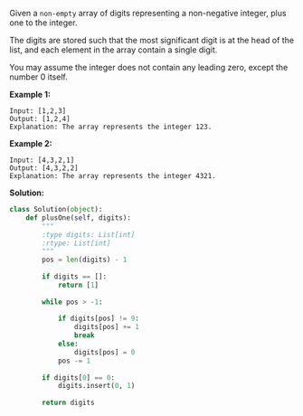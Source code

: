 Given a `non-empty` array of digits representing a non-negative integer, plus one to the integer.

The digits are stored such that the most significant digit is at the head of the list, and each element in the array contain a single digit.

You may assume the integer does not contain any leading zero, except the number 0 itself.

**Example 1:**
```
Input: [1,2,3]
Output: [1,2,4]
Explanation: The array represents the integer 123.
```
**Example 2:**
```
Input: [4,3,2,1]
Output: [4,3,2,2]
Explanation: The array represents the integer 4321.
```
**Solution:**
```python
class Solution(object):
    def plusOne(self, digits):
        """
        :type digits: List[int]
        :rtype: List[int]
        """
        pos = len(digits) - 1
        
        if digits == []:
            return [1]
    
        while pos > -1:
                
            if digits[pos] != 9:
                digits[pos] += 1
                break    
            else:
                digits[pos] = 0
            pos -= 1
            
        if digits[0] == 0:
            digits.insert(0, 1)
            
        return digits
```
